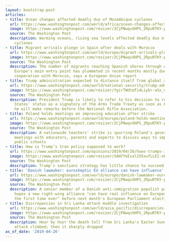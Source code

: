 ```yaml
---
layout: bootstrap-post
articles:
- title: Ocean changes affected deadly duo of Mozambique cyclones
  url: https://www.washingtonpost.com/world/africa/ocean-changes-affected-deadly-duo-of-mozambique-cyclones/2019/04/26/c6226eb8-6824-11e9-a698-2a8f808c9cfb_story.html
  image: https://www.washingtonpost.com/resizer/2CjPNwqvXHPS_2RpuRTKY-p3eVo=/1484x0/www.washingtonpost.com/pb/resources/img/twp-social-share.png
  source: The Washington Post
  description: Warming oceans, rising sea levels affected deadly duo of Mozambique
    cyclones
- title: Migrant arrivals plunge in Spain after deals with Morocco
  url: https://www.washingtonpost.com/world/europe/migrant-arrivals-plunge-in-spain-after-deals-with-morocco/2019/04/26/83b6de74-6824-11e9-a698-2a8f808c9cfb_story.html
  image: https://www.washingtonpost.com/resizer/2CjPNwqvXHPS_2RpuRTKY-p3eVo=/1484x0/www.washingtonpost.com/pb/resources/img/twp-social-share.png
  source: The Washington Post
  description: The number of migrants reaching Spanish shores through what had become
    Europe's main entry point has plummeted in recent months mostly due to intensive
    cooperation with Morocco, says a European Union report
- title: Trump administration expected to distance itself from global arms treaty
  url: https://www.washingtonpost.com/world/national-security/trump-administration-expected-to-distance-itself-from-global-arms-treaty/2019/04/26/82e19736-f0ee-4cfe-b086-a6b5d89c1ec8_story.html
  image: https://www.washingtonpost.com/resizer/YgirTWdtmTi4Liybr-aSx_nr-pU=/1484x0/arc-anglerfish-washpost-prod-washpost.s3.amazonaws.com/public/LZY6QDU3XYI6FGTZ5NJIBSA4MM.jpg
  source: The Washington Post
  description: President Trump is likely to refer to his decision to revoke the United
    States' status as a signatory of the Arms Trade Treaty as soon as Friday, when
    he will make remarks before the National Rifle Association.
- title: Poland holds meetings on improving education after strike
  url: https://www.washingtonpost.com/world/europe/poland-holds-meetings-on-improving-education-after-strike/2019/04/26/6070f1bc-6823-11e9-a698-2a8f808c9cfb_story.html
  image: https://www.washingtonpost.com/resizer/2CjPNwqvXHPS_2RpuRTKY-p3eVo=/1484x0/www.washingtonpost.com/pb/resources/img/twp-social-share.png
  source: The Washington Post
  description: A nationwide teachers' strike is spurring Poland's government to hold
    meetings with educators, parents and experts to discuss ways to improve the country's
    public schools
- title: How is Trump’s Iran policy supposed to work?
  url: https://www.washingtonpost.com/opinions/2019/04/26/hows-trumps-iran-policy-supposed-work/
  image: https://www.washingtonpost.com/resizer/SAH7YmIsal2X5xufLLEI-nKdp6s=/1484x0/arc-anglerfish-washpost-prod-washpost.s3.amazonaws.com/public/7VJDQVTHPYI6TJUYFKHYBDE47M.jpg
  source: The Washington Post
  description: Trump's sanctions strategy has little chance to succeed.
- title: 'Danish lawmaker: euroskeptic EU alliance can have influence'
  url: https://www.washingtonpost.com/world/europe/danish-lawmaker-euroskeptic-eu-alliance-can-have-influence/2019/04/26/4da02128-6820-11e9-a698-2a8f808c9cfb_story.html
  image: https://www.washingtonpost.com/resizer/2CjPNwqvXHPS_2RpuRTKY-p3eVo=/1484x0/www.washingtonpost.com/pb/resources/img/twp-social-share.png
  source: The Washington Post
  description: A senior member of a Danish anti-immigration populist party says he
    hopes a new right-wing alliance "can have real influence on European policy for
    the first time ever" before next month's European Parliament elections
- title: Discrepancies in Sri Lanka attack muddle investigation
  url: https://www.washingtonpost.com/world/asia_pacific/discrepancies-in-sri-lanka-attack-muddle-investigation/2019/04/26/58ce46f2-681f-11e9-a698-2a8f808c9cfb_story.html
  image: https://www.washingtonpost.com/resizer/2CjPNwqvXHPS_2RpuRTKY-p3eVo=/1484x0/www.washingtonpost.com/pb/resources/img/twp-social-share.png
  source: The Washington Post
  description: Hour by hour the death toll from Sri Lanka's Easter Sunday bombing
    attack climbed; then it sharply dropped
as_of_date: '2019-04-26'
---
```


